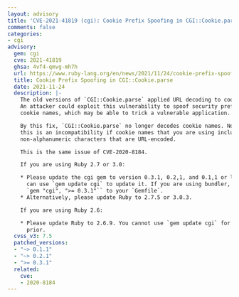 ```yaml
---
layout: advisory
title: 'CVE-2021-41819 (cgi): Cookie Prefix Spoofing in CGI::Cookie.parse'
comments: false
categories:
- cgi
advisory:
  gem: cgi
  cve: 2021-41819
  ghsa: 4vf4-qmvg-mh7h
  url: https://www.ruby-lang.org/en/news/2021/11/24/cookie-prefix-spoofing-in-cgi-cookie-parse-cve-2021-41819/
  title: Cookie Prefix Spoofing in CGI::Cookie.parse
  date: 2021-11-24
  description: |-
    The old versions of `CGI::Cookie.parse` applied URL decoding to cookie names.
    An attacker could exploit this vulnerability to spoof security prefixes in
    cookie names, which may be able to trick a vulnerable application.

    By this fix, `CGI::Cookie.parse` no longer decodes cookie names. Note that
    this is an incompatibility if cookie names that you are using include
    non-alphanumeric characters that are URL-encoded.

    This is the same issue of CVE-2020-8184.

    If you are using Ruby 2.7 or 3.0:

    * Please update the cgi gem to version 0.3.1, 0.2,1, and 0.1,1 or later. You
      can use `gem update cgi` to update it. If you are using bundler, please add
      `gem "cgi", ">= 0.3.1"`` to your `Gemfile`.
    * Alternatively, please update Ruby to 2.7.5 or 3.0.3.

    If you are using Ruby 2.6:

    * Please update Ruby to 2.6.9. You cannot use `gem update cgi` for Ruby 2.6 or
      prior.
  cvss_v3: 7.5
  patched_versions:
  - "~> 0.1.1"
  - "~> 0.2.1"
  - ">= 0.3.1"
  related:
    cve:
    - 2020-8184
---
```

